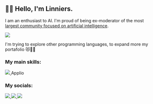 ## 👋🏻 Hello, I'm Linniers.
I am an enthusiast to AI. I'm proud of being ex-moderator of the most [largest community focused on artificial intelligence](https://discord.gg/IAHispano).

<a href="https://github-readme-stats.vercel.app/api?username=linniers-dev&show_icons=true&theme=dark#gh-dark-mode-only" target="_blank">
  <img src="https://github-readme-stats.vercel.app/api?username=linniers-dev&show_icons=true&theme=dark#gh-dark-mode-only" />
</a>

I'm trying to explore other programming languages, to expand more my portafolio 😻👨‍💻

### My main skills:
<a href="https://skillicons.dev">
  <img src="https://skillicons.dev/icons?i=js,python,nextjs,html,css" />
</a>

<span className="bg-gradient-radial text-transparent bg-clip-text">
        Applio
</span>

### My socials:
<a href="https://discord.com/users/1033424130109866134">
  <img src="https://skillicons.dev/icons?i=discord" />
</a>
<a href="https://twitter.com/SoProMaxing">
  <img src="https://skillicons.dev/icons?i=twitter" />
</a>
<a href="https://www.youtube.com/channel/UCGPgXSkgWYkkaZ3yTMtfmrA">
  <img src="https://skillicons.dev/icons?i=youtube" />
</a>
